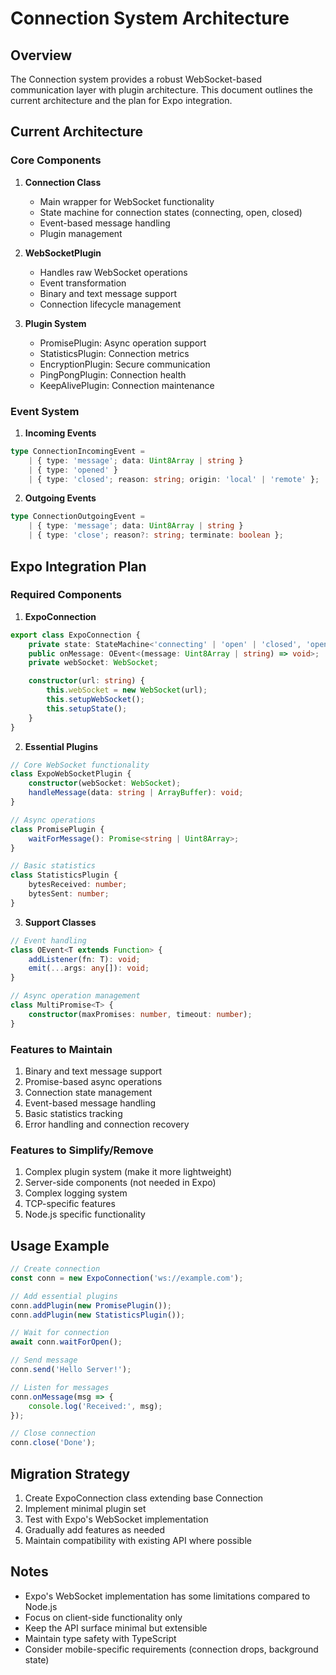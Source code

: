 # Connection System Architecture

## Overview
The Connection system provides a robust WebSocket-based communication layer with plugin architecture. This document outlines the current architecture and the plan for Expo integration.

## Current Architecture

### Core Components

1. **Connection Class**
   - Main wrapper for WebSocket functionality
   - State machine for connection states (connecting, open, closed)
   - Event-based message handling
   - Plugin management

2. **WebSocketPlugin**
   - Handles raw WebSocket operations
   - Event transformation
   - Binary and text message support
   - Connection lifecycle management

3. **Plugin System**
   - PromisePlugin: Async operation support
   - StatisticsPlugin: Connection metrics
   - EncryptionPlugin: Secure communication
   - PingPongPlugin: Connection health
   - KeepAlivePlugin: Connection maintenance

### Event System

1. **Incoming Events**
```typescript
type ConnectionIncomingEvent = 
    | { type: 'message'; data: Uint8Array | string }
    | { type: 'opened' }
    | { type: 'closed'; reason: string; origin: 'local' | 'remote' };
```

2. **Outgoing Events**
```typescript
type ConnectionOutgoingEvent = 
    | { type: 'message'; data: Uint8Array | string }
    | { type: 'close'; reason?: string; terminate: boolean };
```

## Expo Integration Plan

### Required Components

1. **ExpoConnection**
```typescript
export class ExpoConnection {
    private state: StateMachine<'connecting' | 'open' | 'closed', 'open' | 'close'>;
    public onMessage: OEvent<(message: Uint8Array | string) => void>;
    private webSocket: WebSocket;

    constructor(url: string) {
        this.webSocket = new WebSocket(url);
        this.setupWebSocket();
        this.setupState();
    }
}
```

2. **Essential Plugins**
```typescript
// Core WebSocket functionality
class ExpoWebSocketPlugin {
    constructor(webSocket: WebSocket);
    handleMessage(data: string | ArrayBuffer): void;
}

// Async operations
class PromisePlugin {
    waitForMessage(): Promise<string | Uint8Array>;
}

// Basic statistics
class StatisticsPlugin {
    bytesReceived: number;
    bytesSent: number;
}
```

3. **Support Classes**
```typescript
// Event handling
class OEvent<T extends Function> {
    addListener(fn: T): void;
    emit(...args: any[]): void;
}

// Async operation management
class MultiPromise<T> {
    constructor(maxPromises: number, timeout: number);
}
```

### Features to Maintain

1. Binary and text message support
2. Promise-based async operations
3. Connection state management
4. Event-based message handling
5. Basic statistics tracking
6. Error handling and connection recovery

### Features to Simplify/Remove

1. Complex plugin system (make it more lightweight)
2. Server-side components (not needed in Expo)
3. Complex logging system
4. TCP-specific features
5. Node.js specific functionality

## Usage Example

```typescript
// Create connection
const conn = new ExpoConnection('ws://example.com');

// Add essential plugins
conn.addPlugin(new PromisePlugin());
conn.addPlugin(new StatisticsPlugin());

// Wait for connection
await conn.waitForOpen();

// Send message
conn.send('Hello Server!');

// Listen for messages
conn.onMessage(msg => {
    console.log('Received:', msg);
});

// Close connection
conn.close('Done');
```

## Migration Strategy

1. Create ExpoConnection class extending base Connection
2. Implement minimal plugin set
3. Test with Expo's WebSocket implementation
4. Gradually add features as needed
5. Maintain compatibility with existing API where possible

## Notes

- Expo's WebSocket implementation has some limitations compared to Node.js
- Focus on client-side functionality only
- Keep the API surface minimal but extensible
- Maintain type safety with TypeScript
- Consider mobile-specific requirements (connection drops, background state) 